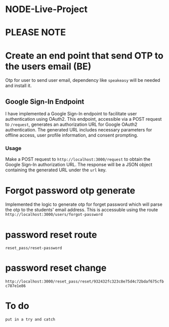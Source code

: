 # NODE-Live-Project
# PLEASE NOTE


# Create an end point that send OTP to the users email (BE)
Otp for user to send user email, dependency like `speakeasy` will be needed and install it.


## Google Sign-In Endpoint

I have implemented a Google Sign-In endpoint to facilitate user authentication using OAuth2. This endpoint, accessible via a POST request to `/request`, generates an authorization URL for Google OAuth2 authentication. The generated URL includes necessary parameters for offline access, user profile information, and consent prompting.

### Usage

Make a POST request to `http://localhost:3000/request` to obtain the Google Sign-In authorization URL. The response will be a JSON object containing the generated URL under the `url` key.

# Forgot password otp generate
Implemented the logic to generate otp for forget password which will parse the otp to the students' email address. This is accessuble using the route `http://localhost:3000/users/forgot-password`


# password reset route
`reset_pass/reset-password`

# password reset change 
`http://localhost:3000/reset_pass/reset/932432fc323c8e75d4c72bdaf675cfbc787e1e86`

# To do 
`put in a try and catch`
